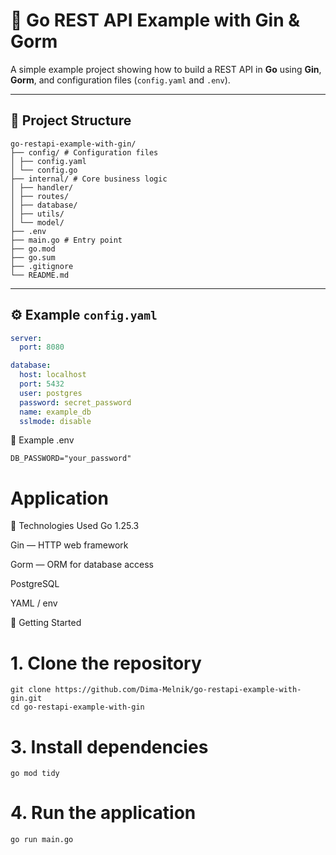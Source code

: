 # 🚀 Go REST API Example with Gin & Gorm

A simple example project showing how to build a REST API in **Go** using **Gin**, **Gorm**, and configuration files (`config.yaml` and `.env`).

---

## 📁 Project Structure
```
go-restapi-example-with-gin/
├── config/ # Configuration files 
│ ├── config.yaml
│ └── config.go
├── internal/ # Core business logic
│ ├── handler/
│ ├── routes/
│ ├── database/
│ ├── utils/
│ └── model/
├── .env
├── main.go # Entry point
├── go.mod
├── go.sum
├── .gitignore
└── README.md
```
---

## ⚙️ Example `config.yaml`

```yaml
server:
  port: 8080

database:
  host: localhost
  port: 5432
  user: postgres
  password: secret_password
  name: example_db
  sslmode: disable
```

🔐 Example .env
```env
DB_PASSWORD="your_password"
```

# Application


🧩 Technologies Used
Go 1.25.3

Gin — HTTP web framework

Gorm — ORM for database access

PostgreSQL

YAML / env

🚀 Getting Started

# 1. Clone the repository
```
git clone https://github.com/Dima-Melnik/go-restapi-example-with-gin.git
cd go-restapi-example-with-gin
```

# 3. Install dependencies
```
go mod tidy
```

# 4. Run the application
```
go run main.go
```
